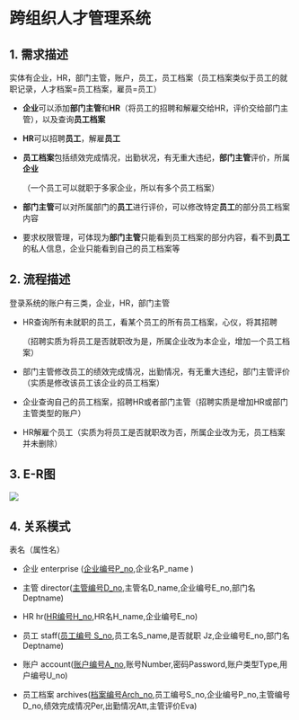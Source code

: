 # 跨组织人才管理系统

## 1.  需求描述

实体有企业，HR，部门主管，账户，员工，员工档案（员工档案类似于员工的就职记录，人才档案=员工档案，雇员=员工）

- **企业**可以添加**部门主管**和**HR**（将员工的招聘和解雇交给HR，评价交给部门主管），以及查询**员工档案**

- **HR**可以招聘**员工**，解雇**员工**

- **员工档案**包括绩效完成情况，出勤状况，有无重大违纪，**部门主管**评价，所属**企业**

  （一个员工可以就职于多家企业，所以有多个员工档案）

- **部门主管**可以对所属部门的**员工**进行评价，可以修改特定**员工**的部分员工档案内容

- 要求权限管理，可体现为**部门主管**只能看到员工档案的部分内容，看不到**员工**的私人信息，企业只能看到自己的员工档案等

## 2. 流程描述

登录系统的账户有三类，企业，HR，部门主管

- HR查询所有未就职的员工，看某个员工的所有员工档案，心仪，将其招聘

  （招聘实质为将员工是否就职改为是，所属企业改为本企业，增加一个员工档案）

- 部门主管修改员工的绩效完成情况，出勤情况，有无重大违纪，部门主管评价（实质是修改该员工该企业的员工档案）

- 企业查询自己的员工档案，招聘HR或者部门主管（招聘实质是增加HR或部门主管类型的账户）

- HR解雇个员工（实质为将员工是否就职改为否，所属企业改为无，员工档案并未删除）

## 3. E-R图

![](F:\Downloads\12.jpg)

## 4. 关系模式

表名（属性名）

- 企业 enterprise (<u>企业编号P_no</u>,企业名P_name )

- 主管 director(<u>主管编号D_no</u>,主管名D_name,企业编号E_no,部门名 Deptname)

- HR hr(<u>HR编号H_no</u>,HR名H_name,企业编号E_no)

- 员工 staff(<u>员工编号 S_no</u>,员工名S_name,是否就职 Jz,企业编号E_no,部门名Deptname)
- 账户 account(<u>账户编号A_no</u>,账号Number,密码Password,账户类型Type,用户编号U_no)
- 员工档案 archives(<u>档案编号Arch_no</u>,员工编号S_no,企业编号P_no,主管编号D_no,绩效完成情况Per,出勤情况Att,主管评价Eva)

